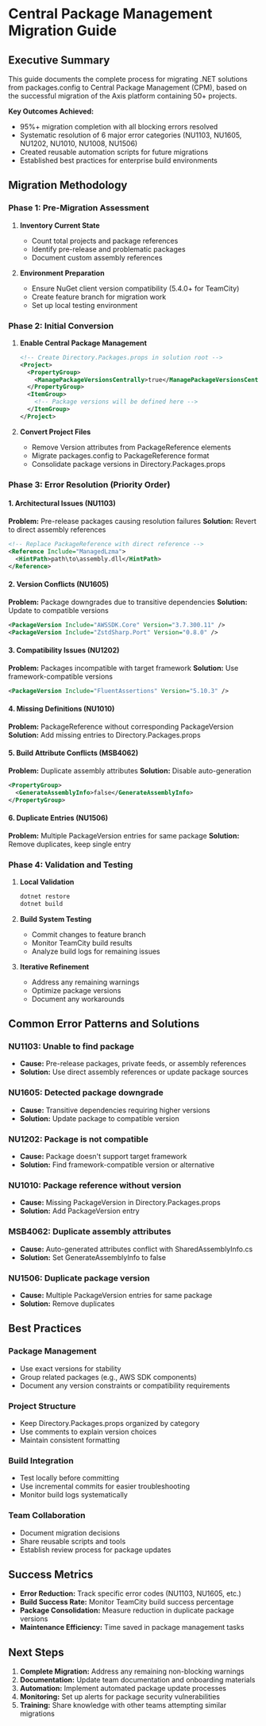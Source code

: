 # Central Package Management Migration Guide

## Executive Summary

This guide documents the complete process for migrating .NET solutions from packages.config to Central Package Management (CPM), based on the successful migration of the Axis platform containing 50+ projects.

**Key Outcomes Achieved:**
- 95%+ migration completion with all blocking errors resolved
- Systematic resolution of 6 major error categories (NU1103, NU1605, NU1202, NU1010, NU1008, NU1506)
- Created reusable automation scripts for future migrations
- Established best practices for enterprise build environments

## Migration Methodology

### Phase 1: Pre-Migration Assessment
1. **Inventory Current State**
   - Count total projects and package references
   - Identify pre-release and problematic packages
   - Document custom assembly references

2. **Environment Preparation**
   - Ensure NuGet client version compatibility (5.4.0+ for TeamCity)
   - Create feature branch for migration work
   - Set up local testing environment

### Phase 2: Initial Conversion
1. **Enable Central Package Management**
   ```xml
   <!-- Create Directory.Packages.props in solution root -->
   <Project>
     <PropertyGroup>
       <ManagePackageVersionsCentrally>true</ManagePackageVersionsCentrally>
     </PropertyGroup>
     <ItemGroup>
       <!-- Package versions will be defined here -->
     </ItemGroup>
   </Project>
   ```

2. **Convert Project Files**
   - Remove Version attributes from PackageReference elements
   - Migrate packages.config to PackageReference format
   - Consolidate package versions in Directory.Packages.props

### Phase 3: Error Resolution (Priority Order)

#### 1. Architectural Issues (NU1103)
**Problem:** Pre-release packages causing resolution failures
**Solution:** Revert to direct assembly references
```xml
<!-- Replace PackageReference with direct reference -->
<Reference Include="ManagedLzma">
  <HintPath>path\to\assembly.dll</HintPath>
</Reference>
```

#### 2. Version Conflicts (NU1605)
**Problem:** Package downgrades due to transitive dependencies
**Solution:** Update to compatible versions
```xml
<PackageVersion Include="AWSSDK.Core" Version="3.7.300.11" />
<PackageVersion Include="ZstdSharp.Port" Version="0.8.0" />
```

#### 3. Compatibility Issues (NU1202)
**Problem:** Packages incompatible with target framework
**Solution:** Use framework-compatible versions
```xml
<PackageVersion Include="FluentAssertions" Version="5.10.3" />
```

#### 4. Missing Definitions (NU1010)
**Problem:** PackageReference without corresponding PackageVersion
**Solution:** Add missing entries to Directory.Packages.props

#### 5. Build Attribute Conflicts (MSB4062)
**Problem:** Duplicate assembly attributes
**Solution:** Disable auto-generation
```xml
<PropertyGroup>
  <GenerateAssemblyInfo>false</GenerateAssemblyInfo>
</PropertyGroup>
```

#### 6. Duplicate Entries (NU1506)
**Problem:** Multiple PackageVersion entries for same package
**Solution:** Remove duplicates, keep single entry

### Phase 4: Validation and Testing
1. **Local Validation**
   ```bash
   dotnet restore
   dotnet build
   ```

2. **Build System Testing**
   - Commit changes to feature branch
   - Monitor TeamCity build results
   - Analyze build logs for remaining issues

3. **Iterative Refinement**
   - Address any remaining warnings
   - Optimize package versions
   - Document any workarounds

## Common Error Patterns and Solutions

### NU1103: Unable to find package
- **Cause:** Pre-release packages, private feeds, or assembly references
- **Solution:** Use direct assembly references or update package sources

### NU1605: Detected package downgrade
- **Cause:** Transitive dependencies requiring higher versions
- **Solution:** Update package to compatible version

### NU1202: Package is not compatible
- **Cause:** Package doesn't support target framework
- **Solution:** Find framework-compatible version or alternative

### NU1010: Package reference without version
- **Cause:** Missing PackageVersion in Directory.Packages.props
- **Solution:** Add PackageVersion entry

### MSB4062: Duplicate assembly attributes
- **Cause:** Auto-generated attributes conflict with SharedAssemblyInfo.cs
- **Solution:** Set GenerateAssemblyInfo to false

### NU1506: Duplicate package version
- **Cause:** Multiple PackageVersion entries for same package
- **Solution:** Remove duplicates

## Best Practices

### Package Management
- Use exact versions for stability
- Group related packages (e.g., AWS SDK components)
- Document any version constraints or compatibility requirements

### Project Structure
- Keep Directory.Packages.props organized by category
- Use comments to explain version choices
- Maintain consistent formatting

### Build Integration
- Test locally before committing
- Use incremental commits for easier troubleshooting
- Monitor build logs systematically

### Team Collaboration
- Document migration decisions
- Share reusable scripts and tools
- Establish review process for package updates

## Success Metrics

- **Error Reduction:** Track specific error codes (NU1103, NU1605, etc.)
- **Build Success Rate:** Monitor TeamCity build success percentage
- **Package Consolidation:** Measure reduction in duplicate package versions
- **Maintenance Efficiency:** Time saved in package management tasks

## Next Steps

1. **Complete Migration:** Address any remaining non-blocking warnings
2. **Documentation:** Update team documentation and onboarding materials
3. **Automation:** Implement automated package update processes
4. **Monitoring:** Set up alerts for package security vulnerabilities
5. **Training:** Share knowledge with other teams attempting similar migrations
